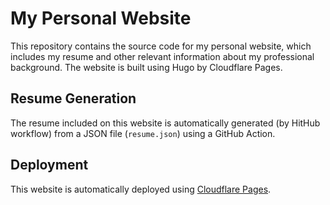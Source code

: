 # My Personal Website

This repository contains the source code for my personal website, which includes my resume and other relevant information about my professional background. The website is built using Hugo by Cloudflare Pages.

## Resume Generation

The resume included on this website is automatically generated (by HitHub workflow) from a JSON file (`resume.json`) using a GitHub Action.

## Deployment

This website is automatically deployed using [Cloudflare Pages](https://pages.cloudflare.com/).
